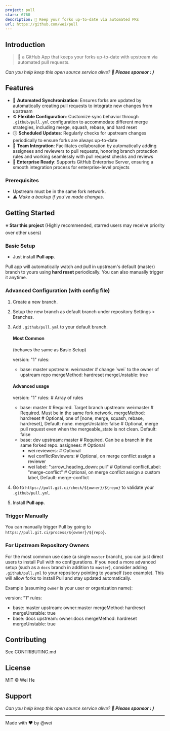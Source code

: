 ```yaml
---
project: pull
stars: 6760
description: 🤖 Keep your forks up-to-date via automated PRs
url: https://github.com/wei/pull
---
```


Introduction
------------

> 🤖 a GitHub App that keeps your forks up-to-date with upstream via automated pull requests.

_Can you help keep this open source service alive? **💖 Please sponsor : )**_

Features
--------

-   🔄 **Automated Synchronization**: Ensures forks are updated by automatically creating pull requests to integrate new changes from upstream
-   ⚙️ **Flexible Configuration**: Customize sync behavior through `.github/pull.yml` configuration to accommodate different merge strategies, including merge, squash, rebase, and hard reset
-   🕒 **Scheduled Updates**: Regularly checks for upstream changes periodically to ensure forks are always up-to-date
-   👥 **Team Integration**: Facilitates collaboration by automatically adding assignees and reviewers to pull requests, honoring branch protection rules and working seamlessly with pull request checks and reviews
-   🚀 **Enterprise Ready**: Supports GitHub Enterprise Server, ensuring a smooth integration process for enterprise-level projects

### Prerequisites

-   Upstream must be in the same fork network.
-   ⚠️ _Make a backup if you've made changes._

Getting Started
---------------

**⭐ Star this project** (Highly recommended, starred users may receive priority over other users)

### Basic Setup

-   Just install **Pull app**.

Pull app will automatically watch and pull in upstream's default (master) branch to yours using **hard reset** periodically. You can also manually trigger it anytime.

### Advanced Configuration (with config file)

1.  Create a new branch.
    
2.  Setup the new branch as default branch under repository Settings > Branches.
    
3.  Add `.github/pull.yml` to your default branch.
    
    #### Most Common
    
    (behaves the same as Basic Setup)
    
    version: "1"
    rules:
      - base: master
        upstream: wei:master # change \`wei\` to the owner of upstream repo
        mergeMethod: hardreset
        mergeUnstable: true
    
    #### Advanced usage
    
    version: "1"
    rules: # Array of rules
      - base: master # Required. Target branch
        upstream: wei:master # Required. Must be in the same fork network.
        mergeMethod: hardreset # Optional, one of \[none, merge, squash, rebase, hardreset\], Default: none.
        mergeUnstable: false # Optional, merge pull request even when the mergeable\_state is not clean. Default: false
      - base: dev
        upstream: master # Required. Can be a branch in the same forked repo.
        assignees: # Optional
          - wei
        reviewers: # Optional
          - wei
        conflictReviewers: # Optional, on merge conflict assign a reviewer
          - wei
    label: ":arrow\_heading\_down: pull" # Optional
    conflictLabel: "merge-conflict" # Optional, on merge conflict assign a custom label, Default: merge-conflict
    
4.  Go to `https://pull.git.ci/check/${owner}/${repo}` to validate your `.github/pull.yml`.
    
5.  Install **Pull app**.
    

### Trigger Manually

You can manually trigger Pull by going to `https://pull.git.ci/process/${owner}/${repo}`.

### For Upstream Repository Owners

For the most common use case (a single `master` branch), you can just direct users to install Pull with no configurations. If you need a more advanced setup (such as a `docs` branch in addition to `master`), consider adding `.github/pull.yml` to your repository pointing to yourself (see example). This will allow forks to install Pull and stay updated automatically.

Example (assuming `owner` is your user or organization name):

version: "1"
rules:
  - base: master
    upstream: owner:master
    mergeMethod: hardreset
    mergeUnstable: true
  - base: docs
    upstream: owner:docs
    mergeMethod: hardreset
    mergeUnstable: true

Contributing
------------

See CONTRIBUTING.md

License
-------

MIT © Wei He

Support
-------

_Can you help keep this open source service alive? **💖 Please sponsor : )**_

* * *

Made with ❤️ by @wei
